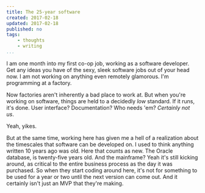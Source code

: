 ```yaml
---
title: The 25-year software
created: 2017-02-18
updated: 2017-02-18
published: no
tags:
    - thoughts
    - writing
...
```


I am one month into my first co-op job, working as a software developer. Get
any ideas you have of the sexy, sleek software jobs out of your head now. I am
not working on anything even remotely glamorous. I'm programming at a factory.

Now factories aren't inherently a bad place to work at. But when you're
working on software, things are held to a decidedly _low_ standard. If it runs,
it's done. User interface? Documentation? Who needs 'em? _Certainly not us_.

Yeah, yikes.

But at the same time, working here has given me a hell of a realization about
the timescales that software can be developed on. I used to think anything
written 10 years ago was old. Here that counts as new. The Oracle database,
is twenty-five years old. And the mainframe? Yeah it's still kicking around,
as critical to the entire business process as the day it was purchased. So
when they start coding around here, it's not for something to be used for a
year or two until the next version can come out. And it certainly isn't just
an MVP that they're making.

